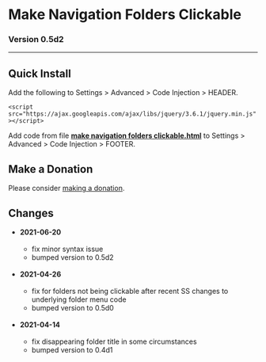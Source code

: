 # Make Navigation Folders Clickable

### Version 0.5d2

---

## Quick Install

Add the following to Settings > Advanced > Code Injection > HEADER.

`<script src="https://ajax.googleapis.com/ajax/libs/jquery/3.6.1/jquery.min.js"></script>`

Add code from file **[make navigation folders clickable.html](make%20navigation%20folders%20clickable.html#L1)** to Settings >
Advanced > Code Injection > FOOTER.

## Make a Donation

Please consider [making a donation](https://github.com/tomsWebConsulting/twcsl#make-a-donation).

## Changes

* **2021-06-20**
<br><br>
  * fix minor syntax issue
  * bumped version to 0.5d2
  <br><br>
* **2021-04-26**
<br><br>
  * fix for folders not being clickable after recent SS changes to underlying
    folder menu code
  * bumped version to 0.5d0
  <br><br>
* **2021-04-14**
<br><br>
  * fix disappearing folder title in some circumstances
  * bumped version to 0.4d1
